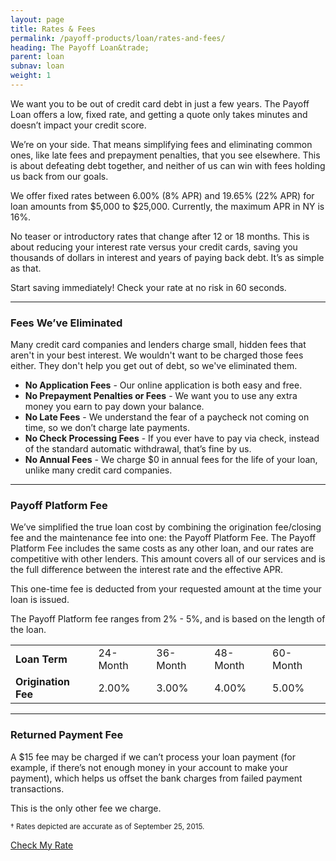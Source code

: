 ```yaml
---
layout: page
title: Rates & Fees
permalink: /payoff-products/loan/rates-and-fees/
heading: The Payoff Loan&trade;
parent: loan
subnav: loan
weight: 1
---
```




<section>
	<p>We want you to be out of credit card debt in just a few years. The Payoff Loan offers a low, fixed rate, and getting a quote only takes minutes and doesn’t impact your credit score.</p>
	<p>We’re on your side. That means simplifying fees and eliminating common ones, like late fees and prepayment penalties, that you see elsewhere. This is about defeating debt together, and neither of us can win with fees holding us back from our goals.</p>
	<p>We offer fixed rates between 6.00% (8% APR) and 19.65% (22% APR) for loan amounts from $5,000 to $25,000. Currently, the maximum APR in NY is 16%.</p>
	<p>No teaser or introductory rates that change after 12 or 18 months. This is about reducing your interest rate versus your credit cards, saving you thousands of dollars in interest and years of paying back debt. It’s as simple as that.</p>
	<p>Start saving immediately! Check your rate at no risk in 60 seconds.</p>
	<hr />
	<h3>Fees We’ve Eliminated</h3>
	<p>Many credit card companies and lenders charge small, hidden fees that aren't in your best interest. We wouldn't want to be charged those fees either. They don't help you get out of debt, so we've eliminated them.</p>
	<ul>
		<li><strong>No Application Fees</strong> - Our online application is both easy and free.</li>
		<li><strong>No Prepayment Penalties or Fees</strong> - We want you to use any extra money you earn to pay down your balance.</li>
		<li><strong>No Late Fees</strong> - We understand the fear of a paycheck not coming on time, so we don’t charge late payments.</li>
		<li><strong>No Check Processing Fees</strong> - If you ever have to pay via check, instead of the standard automatic withdrawal, that’s fine by us.</li>
		<li><strong>No Annual Fees</strong> - We charge $0 in annual fees for the life of your loan, unlike many credit card companies.</li>
	</ul>
	<hr />
	<h3>Payoff Platform Fee</h3>
	<p>We’ve simplified the true loan cost by combining the origination fee/closing fee and the maintenance fee into one: the Payoff Platform Fee. The Payoff Platform Fee includes the same costs as any other loan, and our rates are competitive with other lenders. This amount covers all of our services and is the full difference between the interest rate and the effective APR.</p>
	<p>This one-time fee is deducted from your requested amount at the time your loan is issued.</p>
	<p>The Payoff Platform fee ranges from 2% - 5%, and is based on the length of the loan.</p>
	<div class="table-responsive">
      <table class="table table-bordered">
        <tbody><tr>
          <td><strong>Loan Term</strong></td>
          <td>24-Month</td>
          <td>36-Month</td>
          <td>48-Month</td>
          <td>60-Month</td>
        </tr>
        <tr>
          <td><strong>Origination Fee</strong></td>
          <td>2.00%</td>
          <td>3.00%</td>
          <td>4.00%</td>
          <td>5.00%</td>
        </tr>
      </tbody></table>
    </div>
	<hr />
	<h3>Returned Payment Fee</h3>
	<p>A $15 fee may be charged if we can’t process your loan payment (for example, if there’s not enough money in your account to make your payment), which helps us offset the bank charges from failed payment transactions.</p>
	<p>This is the only other fee we charge.</p>
	<p>
        <small>† Rates depicted are accurate as of September 25, 2015.</small>
    </p>

</section>



<a href="#" class="btn btn-primary">Check My Rate</a>
